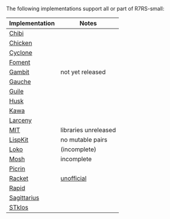 The following implementations support all or part of R7RS-small:

| **Implementation** | **Notes** |
|---|---|
|[Chibi](https://github.com/ashinn/chibi-scheme)||
|[Chicken](https://www.call-cc.org/)||
|[Cyclone](http://justinethier.github.io/cyclone/)||
|[Foment](https://github.com/leftmike/foment)||
|[Gambit](http://gambitscheme.org)|not yet released|
|[Gauche](http://practical-scheme.net/gauche/)||
|[Guile](https://www.gnu.org/software/guile/)||
|[Husk](https://github.com/justinethier/husk-scheme)||
|[Kawa](https://www.gnu.org/software/kawa/index.html)||
|[Larceny](http://larcenists.org/)||
|[MIT](https://www.gnu.org/software/mit-scheme)|libraries unreleased|
|[LispKit](https://github.com/objecthub/swift-lispkit)|no mutable pairs|
|[Loko](https://scheme.fail)|(incomplete)|
|[Mosh](http://mosh.monaos.org/files/doc/text/About-txt.html)|incomplete|
|[Picrin](https://github.com/picrin-scheme/picrin)||
|[Racket](http://racket-lang.org/)|[unofficial](https://github.com/lexi-lambda/racket-r7rs)|
|[Rapid](https://gitlab.com/nieper/rapid-scheme)||
|[Sagittarius](https://bitbucket.org/ktakashi/sagittarius-scheme/wiki/Home)||
|[STklos](https://stklos.net)||
